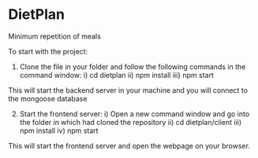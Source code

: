 # DietPlan
Minimum repetition of meals

To start with the project:
1) Clone the file in your folder and follow the following commands in the command window:
  i) cd dietplan
  ii) npm install
  iii} npm start
  
 This will start the backend server in your machine and you will connect to the mongoose database
 
2) Start the frontend server:
 i) Open a new command window and go into the folder in which had cloned the repository
 ii) cd dietplan/client
 iii) npm install
 iv) npm start

This will start the frontend server and open the webpage on your browser.
